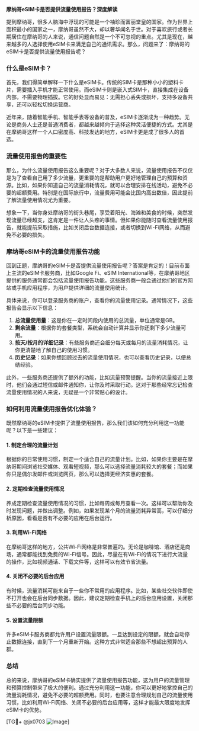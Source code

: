 **摩纳哥eSIM卡是否提供流量使用报告？深度解读**

提到摩纳哥，很多人脑海中浮现的可能是一个袖珍而富丽堂皇的国家。作为世界上面积最小的国家之一，摩纳哥虽然不大，却以奢华闻名于世。对于喜欢旅行或者长期居住在摩纳哥的人来说，通信问题自然是一个不可忽视的重点。尤其是现在，越来越多的人选择使用eSIM卡来满足自己的通讯需求。那么，问题来了：摩纳哥的eSIM卡是否提供流量使用报告呢？

### 什么是eSIM卡？
首先，我们得简单解释一下什么是eSIM卡。传统的SIM卡是那种小小的塑料卡片，需要插入手机才能正常使用。而eSIM卡则是嵌入式SIM卡，直接集成在设备内部，不需要物理插拔。它的好处显而易见：无需担心丢失或损坏，支持多设备共享，还可以轻松切换运营商。

近年来，随着智能手机、智能手表等设备的普及，eSIM卡逐渐成为一种趋势。无论是商务人士还是普通消费者，都越来越倾向于选择这种灵活便捷的方式。尤其是在摩纳哥这样一个人口密度高、科技发达的地方，eSIM卡更是成了很多人的首选。

### 流量使用报告的重要性
那么，为什么流量使用报告这么重要呢？对于大多数人来说，流量使用报告不仅仅是为了查看自己用了多少流量，更重要的是帮助用户更好地管理自己的预算和资源。比如，如果你知道自己的流量消耗情况，就可以合理安排在线活动，避免不必要的超额费用。特别是在国际旅行中，流量费用可能会比国内高出数倍，因此提前了解流量使用情况尤为重要。

想象一下，当你身处摩纳哥的街头巷尾，享受着阳光、海滩和美食的时候，突然发现流量已经超支，这肯定是一件让人头疼的事情。但如果你能随时查看流量使用报告，就能提前采取措施，比如关闭后台数据连接，或者切换到Wi-Fi网络，从而避免不必要的损失。

### 摩纳哥eSIM卡的流量使用报告功能
回到正题，摩纳哥的eSIM卡是否提供流量使用报告呢？答案是肯定的！目前市面上主流的eSIM卡服务商，比如Google Fi、eSIM International等，在摩纳哥地区提供的服务通常都会包括流量使用报告功能。这些服务商一般会通过他们的官方网站或手机应用程序，为用户提供详细的流量使用统计。

具体来说，你可以登录服务商的账户，查看你的流量使用记录。通常情况下，这些报告会显示以下信息：

1. **总流量使用量**：这是你在一定时间段内使用的总流量，单位通常是GB。
2. **剩余流量**：根据你的套餐类型，系统会自动计算并显示你还剩下多少流量可用。
3. **按天/按月的详细记录**：有些服务商还会细分每天或每月的流量消耗情况，让你更清楚地了解自己的使用习惯。
4. **历史记录**：如果你想回顾过去的流量使用情况，也可以查看历史记录，以便总结经验。

此外，一些服务商还提供了额外的功能，比如流量预警提醒。当你的流量接近上限时，他们会通过短信或邮件通知你，让你及时采取行动。这对于那些经常忘记检查流量使用情况的人来说，无疑是一个非常贴心的设计。

### 如何利用流量使用报告优化体验？
既然摩纳哥的eSIM卡提供了流量使用报告，那么我们该如何充分利用这一功能呢？以下是一些建议：

#### 1. 制定合理的流量计划
根据你的日常使用习惯，制定一个适合自己的流量计划。比如，如果你主要是在摩纳哥期间浏览社交媒体、观看短视频，那么可以选择流量消耗较大的套餐；而如果你只是偶尔发邮件或浏览网页，那么可以选择更经济实惠的套餐。

#### 2. 定期检查流量使用情况
养成定期检查流量使用情况的习惯，比如每周或每月查看一次。这样可以帮助你及时发现问题，并做出调整。例如，如果发现某个月的流量消耗异常高，可以仔细分析原因，看看是否有不必要的应用在后台运行。

#### 3. 利用Wi-Fi网络
在摩纳哥这样的地方，公共Wi-Fi网络是非常普遍的。无论是咖啡馆、酒店还是商场，通常都能找到免费的Wi-Fi信号。因此，尽量在有Wi-Fi的情况下进行大流量的操作，比如视频通话、下载文件等，这样可以有效节省流量。

#### 4. 关闭不必要的后台应用
有时候，流量消耗可能来自于一些你不常用的应用程序。比如，某些社交软件即使不打开也会在后台同步数据。因此，建议定期检查手机上的后台应用设置，关闭那些不必要的后台同步功能。

#### 5. 设置流量限额
许多eSIM卡服务商都允许用户设置流量限额。一旦达到设定的限额，就会自动停止数据连接，直到下一个月重新开始。这种方式非常适合那些不想超出预算的人群。

### 总结
总的来说，摩纳哥的eSIM卡确实提供了流量使用报告功能，这为用户的流量管理和预算控制带来了极大的便利。通过充分利用这一功能，你可以更好地掌控自己的流量消耗情况，避免不必要的超额费用。同时，也要注意合理规划自己的流量使用习惯，比如利用Wi-Fi网络、关闭不必要的后台应用等，这样才能最大限度地发挥eSIM卡的优势。

[TG💪+ @jx0703 ![Image](https://github.com/user-attachments/assets/dbca1d08-cadb-493c-b0ec-ad6f7a83f270)]